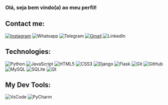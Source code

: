 ### Olá, seja bem vindo(a) ao meu perfil!
## Contact me:
[![Instagram](https://img.shields.io/badge/instagram-DB1F48?style=for-the-badge&logo=Instagram&logoColor=white)](https://www.instagram.com/fabiiaan.dev)
![Whatsapp](https://img.shields.io/badge/WhatsApp-25D366?style=for-the-badge&logo=whatsapp&logoColor=white)
![Telegram](https://img.shields.io/badge/Telegram-2CA5E0?style=for-the-badge&logo=telegram&logoColor=white) 
[![Gmail](https://img.shields.io/badge/Gmail-D14836?style=for-the-badge&logo=gmail&logoColor=white)](https://mailto:lipiph21@gmail.com)
![LinkedIn](https://img.shields.io/badge/linkedin-%230077B5.svg?style=for-the-badge&logo=linkedin&logoColor=white)



## Technologies:
![Python](https://img.shields.io/badge/Python-FFD43B?style=for-the-badge&logo=python&logoColor=blue) ![JavaScript](https://img.shields.io/badge/javascript-%23323330.svg?style=for-the-badge&logo=javascript&logoColor=%23F7DF1E)
![HTML5](https://img.shields.io/badge/HTML5-E34F26?style=for-the-badge&logo=html5&logoColor=white) ![CSS3](https://img.shields.io/badge/CSS3-1572B6?style=for-the-badge&logo=css3&logoColor=white) ![Django](https://img.shields.io/badge/django-%23092E20.svg?style=for-the-badge&logo=django&logoColor=white) ![Flask](https://img.shields.io/badge/Flask-000000?style=for-the-badge&logo=flask&logoColor=white) ![Git](https://img.shields.io/badge/git-%23F05033.svg?style=for-the-badge&logo=git&logoColor=white) ![GitHub](https://img.shields.io/badge/github-%23121011.svg?style=for-the-badge&logo=github&logoColor=white) ![MySQL](https://img.shields.io/badge/MySQL-005C84?style=for-the-badge&logo=mysql&logoColor=white) ![SQLite](https://img.shields.io/badge/SQLite-07405E?style=for-the-badge&logo=sqlite&logoColor=white)
![Qt](https://img.shields.io/badge/Qt-41CD52?style=for-the-badge&logo=qt&logoColor=white)

## My Dev Tools:
![VsCode](https://img.shields.io/badge/VSCode-0078D4?style=for-the-badge&logo=visual%20studio%20code&logoColor=white)
![PyCharm](https://img.shields.io/badge/pycharm-143?style=for-the-badge&logo=pycharm&logoColor=black&color=black&labelColor=green)
<!--
**Fabiiandeev/Fabiiandeev** is a ✨ _special_ ✨ repository because its `README.md` (this file) appears on your GitHub profile.
